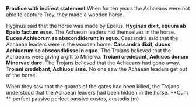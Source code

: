 **Practice with indirect statement**
When for ten years the Achaeans were not able to capture Troy, they made a wooden horse.

Hyginus said that the horse was made by Epeius.
**Hyginus dixit, equum ab Epeio factum esse.**
The Achaean leaders hid themselves in the horse.
**Duces Achiuorum se abscondiderunt in equo.**
Cassandra said that the Achaean leaders were in the wooden horse.
**Cassandra dixit, duces Achiuorum se abscondidisse in equo.**
The Trojans believed that the Achaeans were giving a gift to Minerva.
**Troiani credebant, Achiuos donum Minervae dare.**
The Trojans believed that the Achaeans had gone away.
**Troiani credebant, Achiuos iisse.**
No one saw the Achaean leaders get out of the horse.

When they saw that the guards of the gates had been killed, the Trojans understood that the Achaean leaders had been hidden in the horse.
**Cum  **                                  perfect passive                                                   perfect passive
custos, custodis (m)
